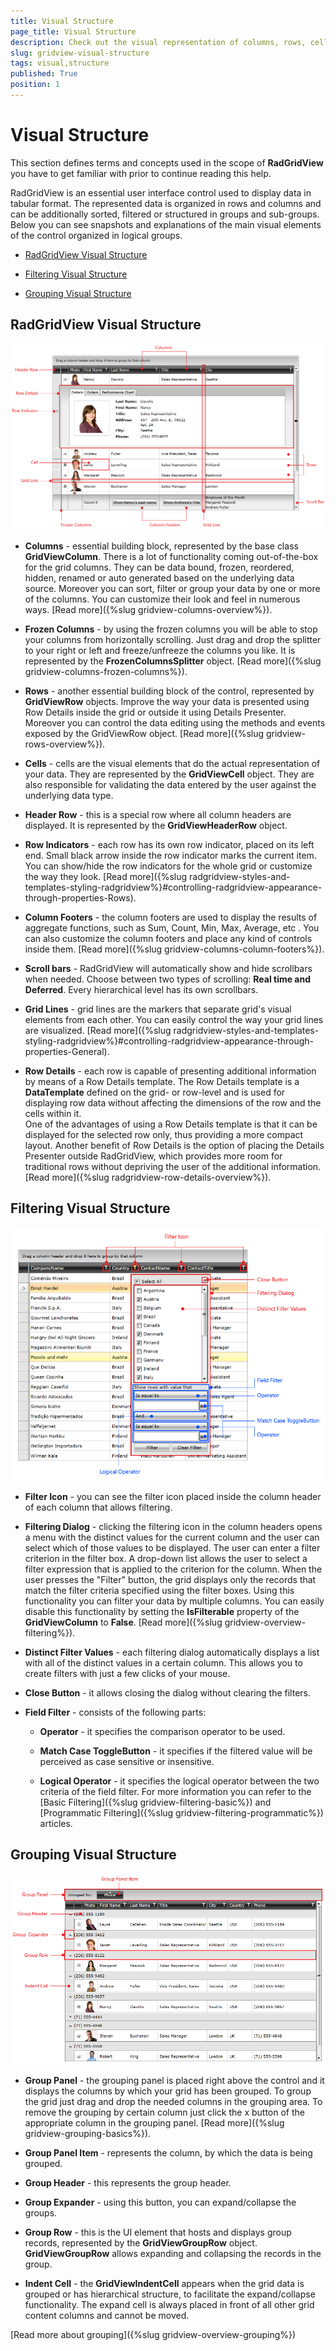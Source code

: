 ```yaml
---
title: Visual Structure
page_title: Visual Structure
description: Check out the visual representation of columns, rows, cells, scroll bars, buttons and other essential elements of RadGridView - Telerik's {{ site.framework_name }} DataGrid.
slug: gridview-visual-structure
tags: visual,structure
published: True
position: 1
---
```


# Visual Structure

This section defines terms and concepts used in the scope of __RadGridView__ you have to get familiar with prior to continue reading this help.

RadGridView is an essential user interface control used to display data in tabular format. The represented data is organized in rows and columns and can be additionally sorted, filtered or structured in groups and sub-groups. Below you can see snapshots and explanations of the main visual elements of the control organized in logical groups.

* [RadGridView Visual Structure](#radgridview-visual-structure)

* [Filtering Visual Structure](#filtering-visual-structure)

* [Grouping Visual Structure](#grouping-visual-structure)

## RadGridView Visual Structure
![Rad Grid View Visual Structure 2](images/RadGridView_VisualStructure_2_new.png)

* __Columns__ - essential building block, represented by the base class __GridViewColumn__. There is a lot of functionality coming out-of-the-box for the grid columns. They can be data bound, frozen, reordered, hidden, renamed or auto generated based on the underlying data source. Moreover you can sort, filter or group your data by one or more of the columns. You can customize their look and feel in numerous ways. [Read more]({%slug gridview-columns-overview%}).

* __Frozen Columns__ - by using the frozen columns you will be able to stop your columns from horizontally  scrolling. Just drag and drop the splitter to your right or left and freeze/unfreeze the columns you like. It is represented by the __FrozenColumnsSplitter__ object. [Read more]({%slug gridview-columns-frozen-columns%}).

* __Rows__ - another essential building block of the control, represented by __GridViewRow__ objects. Improve the way your data is presented using Row Details inside the grid or outside it using Details Presenter. Moreover you can control the data editing using the methods and events exposed by the GridViewRow object. [Read more]({%slug gridview-rows-overview%}).

* __Cells__ - cells are the visual elements that do the actual representation of your data. They are represented by the __GridViewCell__ object. They are also responsible for validating the data entered by the user against the underlying data type.
            
* __Header Row__ - this is a special row where all column headers are displayed. It is represented by the __GridViewHeaderRow__ object.

* __Row Indicators__ - each row has its own row indicator, placed on its left end. Small black arrow inside the row indicator marks the current item. You can show/hide the row indicators for the whole grid or customize the way they look. [Read more]({%slug radgridview-styles-and-templates-styling-radgridview%}#controlling-radgridview-appearance-through-properties-Rows).
            
* __Column Footers__ - the column footers are used to display the results of aggregate functions, such as Sum, Count, Min, Max, Average, etc . You can also customize the column footers and place any kind of controls inside them. [Read more]({%slug gridview-columns-column-footers%}).

* __Scroll bars__ - RadGridView will automatically show and hide scrollbars when needed. Choose between two types of scrolling: __Real time and Deferred__. Every hierarchical level has its own scrollbars.
            
* __Grid Lines__ - grid lines are the markers that separate grid's visual elements from each other. You can easily control the way your grid lines are visualized. [Read more]({%slug radgridview-styles-and-templates-styling-radgridview%}#controlling-radgridview-appearance-through-properties-General).

* __Row Details__ - each row is capable of presenting additional information by means of a Row Details template. The Row Details template is a __DataTemplate__ defined on the grid- or row-level and is used for displaying row data without affecting the dimensions of the row and the cells within it.  			  
One of the advantages of using a Row Details template is that it can be displayed for the selected row only, thus providing a more compact layout. Another benefit of Row Details is the option of placing the Details Presenter outside RadGridView, which provides more room for traditional rows without depriving the user of the additional information. [Read more]({%slug radgridview-row-details-overview%}).

## Filtering Visual Structure

![Rad Grid View Visual Structure Filtering](images/RadGridView_VisualStructure_Filtering.png)

* __Filter Icon__ - you can see the filter icon placed inside the column header of each column that allows filtering.
            
* __Filtering Dialog__ - clicking the filtering icon in the column headers opens a menu with the distinct values for the current column and the user can select which of those values to be displayed. The user can enter a filter criterion in the filter box. A drop-down list allows the user to select a filter expression that is applied to the criterion for the column. When the user presses the "Filter" button, the grid displays only the records that match the filter criteria specified using the filter boxes. Using this functionality you can filter your data by multiple columns. You can easily disable this functionality by setting the __IsFilterable__ property of the __GridViewColumn__ to __False__. [Read more]({%slug gridview-overview-filtering%}).

* __Distinct Filter Values__ - each filtering dialog automatically displays a list with all of the distinct values in a certain column. This allows you to create filters with just a few clicks of your mouse.            

* __Close Button__ - it allows closing the dialog without clearing the filters.
		
* __Field Filter__ - consists of the following parts:	 
			
	* __Operator__ - it specifies the comparison operator to be used. 

	* __Match Case ToggleButton__ - it specifies if the filtered value will be perceived as case sensitive or insensitive. 
				
	* __Logical Operator__ - it specifies the logical operator between the two criteria of the field filter.
For more information you can refer to the [Basic Filtering]({%slug gridview-filtering-basic%}) and [Programmatic Filtering]({%slug gridview-filtering-programmatic%}) articles.		

## Grouping Visual Structure

![Rad Grid View Visual Structure 4](images/RadGridView_VisualStructure_4_new.png)

* __Group Panel__ - the grouping panel is placed right above the control and it displays the columns by which your grid has been grouped. To group the grid just drag and drop the needed columns in the grouping area. To remove the grouping by certain column just click the x button of the appropriate column in the grouping panel. [Read more]({%slug gridview-grouping-basics%}).

* __Group Panel Item__ - represents the column, by which the data is being grouped.
            
* __Group Header__ - this represents the group header.		

* __Group Expander__ - using this button, you can expand/collapse the groups.	

* __Group Row__ - this is the UI element that hosts and displays group records, represented by the __GridViewGroupRow__ object. __GridViewGroupRow__ allows expanding and collapsing the records in the group.
* __Indent Cell__ - the __GridViewIndentCell__ appears when the grid data is grouped or has hierarchical structure, to facilitate the expand/collapse functionality. The expand cell is always placed in front of all other grid content columns and cannot be moved.
            
[Read more about grouping]({%slug gridview-overview-grouping%})
